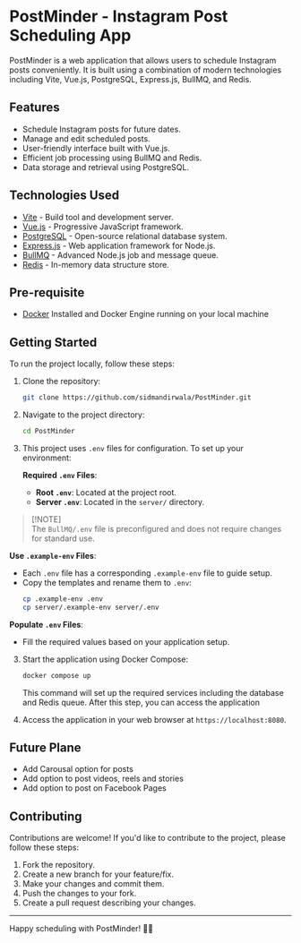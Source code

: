 # PostMinder - Instagram Post Scheduling App

PostMinder is a web application that allows users to schedule Instagram posts conveniently. It is built using a combination of modern technologies including Vite, Vue.js, PostgreSQL, Express.js, BullMQ, and Redis.

## Features

- Schedule Instagram posts for future dates.
- Manage and edit scheduled posts.
- User-friendly interface built with Vue.js.
- Efficient job processing using BullMQ and Redis.
- Data storage and retrieval using PostgreSQL.

## Technologies Used

- [Vite](https://vitejs.dev/) - Build tool and development server.
- [Vue.js](https://vuejs.org/) - Progressive JavaScript framework.
- [PostgreSQL](https://www.postgresql.org/) - Open-source relational database system.
- [Express.js](https://expressjs.com/) - Web application framework for Node.js.
- [BullMQ](https://docs.bullmq.io/) - Advanced Node.js job and message queue.
- [Redis](https://redis.io/) - In-memory data structure store.

## Pre-requisite

- [Docker](https://www.docker.com/) Installed and Docker Engine running on your local machine

## Getting Started

To run the project locally, follow these steps:

1. Clone the repository:

   ```sh
   git clone https://github.com/sidmandirwala/PostMinder.git
   ```

2. Navigate to the project directory:

   ```sh
   cd PostMinder
   ```
3. This project uses `.env` files for configuration. To set up your environment:

   **Required `.env` Files**:
   - **Root `.env`**: Located at the project root.
   - **Server `.env`**: Located in the `server/` directory.

>  [!NOTE]   
>  The `BullMQ/.env` file is preconfigured and does not require changes for standard use.

   **Use `.example-env` Files**:
   - Each `.env` file has a corresponding `.example-env` file to guide setup.
   - Copy the templates and rename them to `.env`:
     ```bash
     cp .example-env .env
     cp server/.example-env server/.env
     ```

   **Populate `.env` Files**:
   - Fill the required values based on your application setup.

3. Start the application using Docker Compose:

   ```sh
   docker compose up
   ```

   This command will set up the required services including the database and Redis queue.
   After this step, you can access the application

4. Access the application in your web browser at `https://localhost:8080`.

## Future Plane

- Add Carousal option for posts
- Add option to post videos, reels and stories
- Add option to post on Facebook Pages

## Contributing

Contributions are welcome! If you'd like to contribute to the project, please follow these steps:

1. Fork the repository.
2. Create a new branch for your feature/fix.
3. Make your changes and commit them.
4. Push the changes to your fork.
5. Create a pull request describing your changes.

----

Happy scheduling with PostMinder! 📅✨
